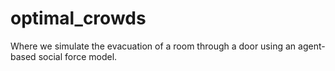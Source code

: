 # optimal_crowds
Where we simulate the evacuation of a room through a door using an agent-based social force model. 
